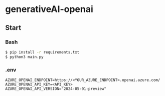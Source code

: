 # generativeAI-openai
## Start
### Bash
```bash
$ pip install -r requirements.txt
$ python3 main.py
```
### .env
```
AZURE_OPENAI_ENDPOINT=https://<YOUR_AZURE_ENDPOINT>.openai.azure.com/
AZURE_OPENAI_API_KEY=<API_KEY>
AZURE_OPENAI_API_VERSION="2024-05-01-preview"
```